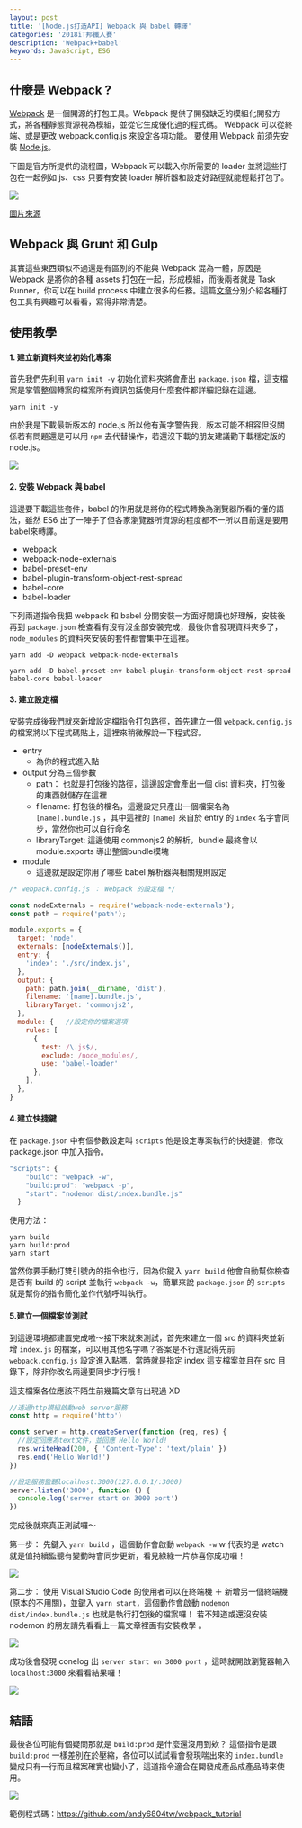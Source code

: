 ```yaml
---
layout: post
title: '[Node.js打造API] Webpack 與 babel 轉譯'
categories: '2018iT邦鐵人賽'
description: 'Webpack+babel'
keywords: JavaScript, ES6
---
```


## 什麼是 Webpack ?
[Webpack](https://zh.wikipedia.org/wiki/Webpack) 是一個開源的打包工具。Webpack 提供了開發缺乏的模組化開發方式，將各種靜態資源視為模組，並從它生成優化過的程式碼。 Webpack 可以從終端、或是更改 webpack.config.js 來設定各項功能。 要使用 Webpack 前須先安裝 [Node.js](https://nodejs.org/en/)。

下圖是官方所提供的流程圖，Webpack 可以載入你所需要的 loader 並將這些打包在一起例如 js、css 只要有安裝 loader 解析器和設定好路徑就能輕鬆打包了。

<img src="https://webpack.github.io/assets/what-is-webpack.png">

[圖片來源](https://webpack.github.io/)

## Webpack 與 Grunt 和 Gulp
其實這些東西類似不過還是有區別的不能與 Webpack 混為一體，原因是 Webpack 是將你的各種 assets 打包在一起，形成模組，而後兩者就是 Task Runner，你可以在 build process 中建立很多的任務。這篇[文章](https://survivejs.com/webpack/appendices/comparison/)分別介紹各種打包工具有興趣可以看看，寫得非常清楚。
## 使用教學

#### 1. 建立新資料夾並初始化專案
首先我們先利用 `yarn init -y` 初始化資料夾將會產出 `package.json` 檔，這支檔案是掌管整個轉案的檔案所有資訊包括使用什麼套件都詳細記錄在這邊。

```
yarn init -y
```
由於我是下載最新版本的 node.js 所以他有黃字警告我，版本可能不相容但沒關係若有問題還是可以用 `npm` 去代替操作，若還沒下載的朋友建議勸下載穩定版的 node.js。

<img src="/images/posts/it2018/img1061223-1.png">

#### 2. 安裝 Webpack 與 babel

這邊要下載這些套件，babel 的作用就是將你的程式轉換為瀏覽器所看的懂的語法，雖然 ES6 出了一陣子了但各家瀏覽器所資源的程度都不一所以目前還是要用babel來轉譯。

- webpack
- webpack-node-externals
- babel-preset-env 
- babel-plugin-transform-object-rest-spread
- babel-core
- babel-loader 

下列兩道指令我把 webpack 和 babel 分開安裝一方面好閱讀也好理解，安裝後再到 `package.json` 檢查看有沒有沒全部安裝完成，最後你會發現資料夾多了， `node_modules` 的資料夾安裝的套件都會集中在這裡。

```
yarn add -D webpack webpack-node-externals

yarn add -D babel-preset-env babel-plugin-transform-object-rest-spread babel-core babel-loader 
```



#### 3. 建立設定檔
安裝完成後我們就來新增設定檔指令打包路徑，首先建立一個 `webpack.config.js` 的檔案將以下程式碼貼上，這裡來稍微解說一下程式容。

- entry
  - 為你的程式進入點
- output 分為三個參數
  - path： 也就是打包後的路徑，這邊設定會產出一個 dist 資料夾，打包後的東西就儲存在這裡
  - filename: 打包後的檔名，這邊設定只產出一個檔案名為 `[name].bundle.js` ，其中這裡的 `[name]` 來自於 entry 的 `index` 名字會同步，當然你也可以自行命名
  - libraryTarget: 這邊使用 commonjs2 的解析，bundle 最終會以 module.exports 導出整個bundle模塊
- module
  - 這邊就是設定你用了哪些 babel 解析器與相關規則設定

```js
/* webpack.config.js ： Webpack 的設定檔 */

const nodeExternals = require('webpack-node-externals');
const path = require('path');

module.exports = {
  target: 'node',
  externals: [nodeExternals()],
  entry: {
    'index': './src/index.js',
  },
  output: {
    path: path.join(__dirname, 'dist'),
    filename: '[name].bundle.js',
    libraryTarget: 'commonjs2',
  },
  module: {   //設定你的檔案選項
    rules: [
      {
        test: /\.js$/,
        exclude: /node_modules/,
        use: 'babel-loader'
      },
    ],
  },
}
```

#### 4.建立快捷鍵

在 `package.json` 中有個參數設定叫 `scripts` 他是設定專案執行的快捷鍵，修改 package.json 中加入指令。
```js
"scripts": {
    "build": "webpack -w",
    "build:prod": "webpack -p",
    "start": "nodemon dist/index.bundle.js"
  }
```
使用方法：
```
yarn build
yarn build:prod
yarn start
```

當然你要手動打雙引號內的指令也行，因為你鍵入 `yarn build` 他會自動幫你檢查是否有 build 的 script 並執行 `webpack -w`，簡單來說 `package.json` 的 `scripts` 就是幫你的指令簡化並作代號呼叫執行。

#### 5.建立一個檔案並測試

到這邊環境都建置完成啦～接下來就來測試，首先來建立一個 src 的資料夾並新增 `index.js` 的檔案，可以用其他名字嗎？答案是不行還記得先前 `webpack.config.js` 設定進入點嗎，當時就是指定 index 這支檔案並且在 src 目錄下，除非你改名兩邊要同步才行哦！

這支檔案各位應該不陌生前幾篇文章有出現過 XD

```js
//透過http模組啟動web server服務
const http = require('http')

const server = http.createServer(function (req, res) {
  //設定回應為text文件，並回應 Hello World!
  res.writeHead(200, { 'Content-Type': 'text/plain' })
  res.end('Hello World!')
})

//設定服務監聽localhost:3000(127.0.0.1/:3000)
server.listen('3000', function () {
  console.log('server start on 3000 port')
})

```

完成後就來真正測試囉～

第一步： 先鍵入 `yarn build` ，這個動作會啟動 `webpack -w` w 代表的是 watch 就是值持續監聽有變動時會同步更新，看見綠綠一片恭喜你成功囉！

<img src="/images/posts/it2018/img1061223-2.png">

第二步： 使用 Visual Studio Code 的使用者可以在終端機 ＋ 新增另一個終端機(原本的不用關)，並鍵入 `yarn start`，這個動作會啟動 `nodemon dist/index.bundle.js` 也就是執行打包後的檔案囉！ 若不知道或還沒安裝 nodemon 的朋友請先看看上一篇文章裡面有安裝教學
。

<img src="/images/posts/it2018/img1061223-3.png">
 
 成功後會發現 conelog 出 `server start on 3000 port` ，這時就開啟瀏覽器輸入 `localhost:3000` 來看看結果囉！

 <img src="/images/posts/it2018/img1061223-4.png">

## 結語
最後各位可能有個疑問那就是 `build:prod` 是什麼還沒用到欸？ 這個指令是跟 `build:prod` 一樣差別在於壓縮，各位可以試試看會發現喘出來的 `index.bundle` 變成只有一行而且檔案確實也變小了，這道指令適合在開發成產品成產品時來使用。

<img src="/images/posts/it2018/img1061223-5.png">

範例程式碼：https://github.com/andy6804tw/webpack_tutorial
